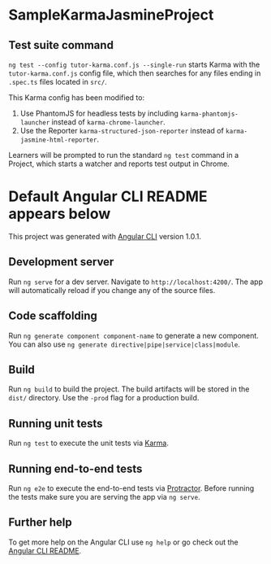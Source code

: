 # SampleKarmaJasmineProject

## Test suite command

`ng test --config tutor-karma.conf.js --single-run` starts Karma with the `tutor-karma.conf.js` config file, which then searches for any files ending in `.spec.ts` files located in `src/`.

This Karma config has been modified to:

1. Use PhantomJS for headless tests by including `karma-phantomjs-launcher` instead of `karma-chrome-launcher`.
2. Use the Reporter `karma-structured-json-reporter` instead of `karma-jasmine-html-reporter`.

Learners will be prompted to run the standard `ng test` command in a Project, which starts a watcher and reports test output in Chrome.

# Default Angular CLI README appears below

This project was generated with [Angular CLI](https://github.com/angular/angular-cli) version 1.0.1.

## Development server

Run `ng serve` for a dev server. Navigate to `http://localhost:4200/`. The app will automatically reload if you change any of the source files.

## Code scaffolding

Run `ng generate component component-name` to generate a new component. You can also use `ng generate directive|pipe|service|class|module`.

## Build

Run `ng build` to build the project. The build artifacts will be stored in the `dist/` directory. Use the `-prod` flag for a production build.

## Running unit tests

Run `ng test` to execute the unit tests via [Karma](https://karma-runner.github.io).

## Running end-to-end tests

Run `ng e2e` to execute the end-to-end tests via [Protractor](http://www.protractortest.org/).
Before running the tests make sure you are serving the app via `ng serve`.

## Further help

To get more help on the Angular CLI use `ng help` or go check out the [Angular CLI README](https://github.com/angular/angular-cli/blob/master/README.md).
